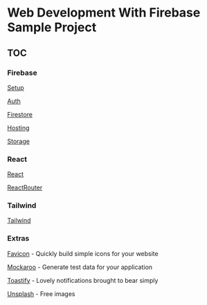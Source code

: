 # Web Development With Firebase Sample Project

## TOC

### Firebase

[Setup](documentation/firebase/01-setup.md)

[Auth](documentation/firebase/02-Auth.md)

[Firestore](documentation/firebase/03-Firestore.md)

[Hosting](documentation/firebase/04-Hosting.md)

[Storage](documentation/firebase/05-Storage.md)

### React

 [React](documentation/React.md) 

 [ReactRouter](documentation/ReactRouter.md) 

### Tailwind

 [Tailwind](documentation/Tailwind.md) 

### Extras

 [Favicon](documentation/Favicon.md) - Quickly build simple icons for your website

 [Mockaroo](documentation/Mockaroo.md) - Generate test data for your application

 [Toastify](documentation/Toastify.md)  - Lovely notifications brought to bear simply

 [Unsplash](documentation/Unsplash.md) - Free images

